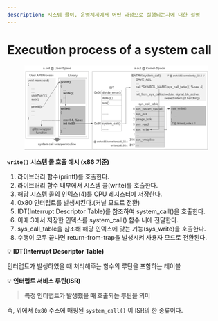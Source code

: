 ```yaml
---
description: 시스템 콜이, 운영체제에서 어떤 과정으로 실행되는지에 대한 설명
---
```


# Execution process of a system call

<figure><img src="../../../.gitbook/assets/image (3) (1) (1) (1) (1) (1) (1).png" alt=""><figcaption></figcaption></figure>

**`write()` 시스템 콜 호출 예시 (x86 기준)**

1. 라이브러리 함수(printf)를 호출한다.
2. 라이브러리 함수 내부에서 시스템 콜(write)를 호출한다.
3. 해당 시스템 콜의 인덱스(4)를 CPU 레지스터에 저장한다.
4. 0x80 인터럽트를 발생시킨다.(커널 모드로 전환)
5. IDT(Interrupt Descriptor Table)를 참조하여 system\_call()을 호출한다.
6. 이때 3에서 저장한 인덱스를 system\_call() 함수 내에 전달한다.
7. sys\_call\_table을 참조해 해당 인덱스에 맞는 기능(sys\_write)을 호출한다.
8. 수행이 모두 끝나면 return-from-trap을 발생시켜 사용자 모드로 전환된다.



💡 **IDT(Interrupt Descriptor Table)**

인터럽트가 발생하였을 때 처리해주는 함수의 루틴을 포함하는 테이블



&#x20;💡 **인터럽트 서비스 루틴(ISR)**

> **특정 인터럽트가 발생했을 때 호출되는 루틴을 의미**

즉, 위에서 `0x80` 주소에 매핑된 `system_call()` 이 ISR의 한 종류이다.

